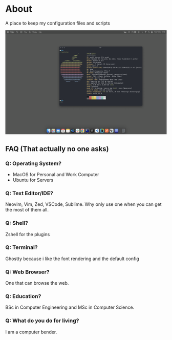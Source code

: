 # About

A place to keep my configuration files and scripts

![desktop](./assets/desktop.png)

## FAQ (That actually no one asks)

### Q: Operating System?

- MacOS for Personal and Work Computer
- Ubuntu for Servers

### Q: Text Editor/IDE?

Neovim, Vim, Zed, VSCode, Sublime. Why only use one when you can get
the most of them all.

### Q: Shell?

Zshell for the plugins

### Q: Terminal?

Ghostty because i like the font rendering and the default config

### Q: Web Browser?

One that can browse the web.

### Q: Education?

BSc in Computer Engineering and MSc in Computer Science.

### Q: What do you do for living?

I am a computer bender.
